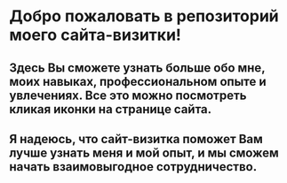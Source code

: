 # Добро пожаловать в репозиторий моего сайта-визитки! 
## Здесь Вы сможете узнать больше обо мне, моих навыках, профессиональном опыте и увлечениях. Все это можно посмотреть кликая иконки на странице сайта. 
## Я надеюсь, что сайт-визитка поможет Вам лучше узнать меня и мой опыт, и мы сможем начать взаимовыгодное сотрудничество.

